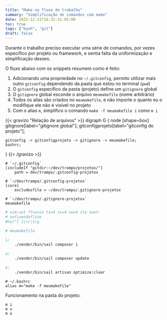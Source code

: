 ```yaml
---
title: "Make no fluxo de trabalho"
summary: "Simpĺificação de comandos com make"
date: 2022-12-21T16:32:31-03:00
toc: true
tags: ["bash", "git"]
draft: false
---
```


Durante o trabalho preciso executar uma série de comandos, por vezes específico por projeto ou framework, e sentia falta da uniformização e simplificação desses.

O fluxo abaixo com os snippets resumem como é feito:

1. Adicionando uma propriedade no `~/.gitconfig`, permito utilizar mais outro `gitconfig` dependendo da pasta que estou no terminal (`pwd`)
2. O `gitconfig` específico da pasta (projeto) define um `gitignore` global
3. O `gitignore` global esconde o arquivo `meumakefile` (nome arbitrário)
4. Todos os alias são criados no `meumakefile`, e não importe o quanto eu o modifique ele não é visível no projeto
5. Com o alias `m`, simplifico o comando `make -f meumakefile i` como `m i`

{{< gravizo "Relação de arquivos" >}}
  digraph G {
    node [shape=box]
    gitignore[label="gitignore global"];
    gitconfigprojeto[label="gitconfig do projeto"];

    gitconfig -> gitconfigprojeto -> gitignore -> meumakefile;
    bashrc;
  }
{{< /gravizo >}}

```gitconfig
# `~/.gitconfig`
[includeIf "gitdir:~/dev/trampo/projetox/"]
    path = dev/trampo/.gitconfig-projetox
```

```gitconfig
# `~/dev/trampo/.gitconfig-projetox`
[core]
    excludesfile = ~/dev/trampo/.gitignore-projetox
```

```gitignore
# `~/dev/trampo/.gitignore-projetox`
meumakefile
```

```Makefile
# vim:set ff=unix ts=4 ss=4 sw=4 sta noet:
# nofixendofline
#%s/^[ ]\+/\t/g

# meumakefile

i:
	./vendor/bin/sail composer i

u:
	./vendor/bin/sail composer update

o:
	./vendor/bin/sail artisan optimize:clear
```

```shell
# ~/.bashrc
alias m="make -f meumakefile"
```

Funcionamento na pasta do projeto:
```shell
m i
m u
m o
```
